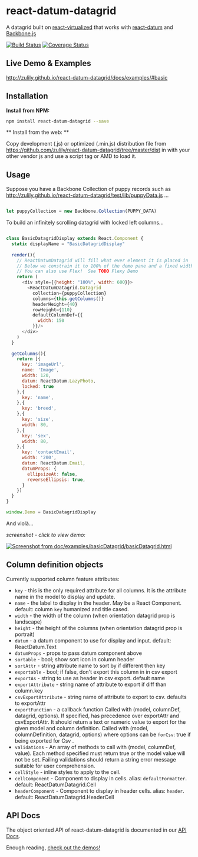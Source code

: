 react-datum-datagrid
====================

A datagrid built on [react-virtualized](https://github.com/bvaughn/react-virtualized) that works with 
[react-datum](https://github.com/zulily/react-datum) and [Backbone.js](http://backbonejs.org/)

[![Build Status](https://travis-ci.org/zulily/react-datum.svg?branch=master)](https://travis-ci.org/zulily/react-datum)
[![Coverage Status](https://coveralls.io/repos/github/zulily/react-datum/badge.svg?branch=master)](https://coveralls.io/github/zulily/react-datum?branch=master)


## Live Demo & Examples
http://zulily.github.io/react-datum-datagrid/docs/examples/#basic


## Installation

**Install from NPM:**
```bash
npm install react-datum-datagrid --save
```

** Install from the web: **

Copy development (.js) or optimized (.min.js) distribution file from https://github.com/zulily/react-datum-datagrid/tree/master/dist in with your other vendor js and use a script tag or AMD to load it.  

## Usage
Suppose you have a Backbone Collection of puppy records such as http://zulily.github.io/react-datum-datagrid/test/lib/puppyData.js ...

```javascript

let puppyCollection = new Backbone.Collection(PUPPY_DATA)
```

To build an infinitely scrolling datagrid with locked left columns...

```javascript 

class BasicDatagridDisplay extends React.Component {
  static displayName = "BasicDatagridDisplay"
  
  render(){
    // ReactDatumDatagrid will fill what ever element it is placed in
    // Below we constrain it to 100% of the demo pane and a fixed width of 600px
    // You can also use Flex!  See TODO Flexy Demo
    return (
      <div style={{height: "100%", width: 600}}>
        <ReactDatumDatagrid.Datagrid 
          collection={puppyCollection}
          columns={this.getColumns()}
          headerHeight={40}
          rowHeight={110}
          defaultColumnDef={{
            width: 150
          }}/>
      </div>
    )
  }
  
  getColumns(){
    return [{
      key: 'imageUrl',
      name: 'Image',
      width: 120,
      datum: ReactDatum.LazyPhoto,
      locked: true
    },{
      key: 'name',
    },{
      key: 'breed',
    },{
      key: 'size',
      width: 80,
    },{
      key: 'sex',
      width: 80,
    },{
      key: 'contactEmail',
      width: '200',
      datum: ReactDatum.Email,
      datumProps: {
        ellipsizeAt: false,
        reverseEllipsis: true,
      }
    }]
  }
}

window.Demo = BasicDatagridDisplay

```
And violà...


*screenshot - click to view demo:*

[<img alt="Screenshot from doc/examples/basicDatagrid/basicDatagrid.html" src="http://zulily.github.io/react-datum-datagrid/img/docs/basicDatagridDemo.png"
/>](http://zulily.github.io/react-datum-datagrid/docs/examples/#basic)


## Column definition objects
Currently supported column feature attributes:
  - `key`                 - this is the only required attribute for all columns.  It is the attribute name in the model to display and update.
  - `name`                - the label to display in the header. May be a React Component. default: column `key` humanized and title cased. 
  - `width`                - the width of the column (when orientation datagrid prop is landscape) 
  - `height`               - the height of the columns (when orientation datagrid prop is portrait) 
  - `datum`                - a datum component to use for display and input. default: ReactDatum.Text 
  - `datumProps`           - props to pass datum component above 
  - `sortable`             - bool; show sort icon in column header 
  - `sortAttr`             - string attribute name to sort by if different then key 
  - `exportable`           - bool; if false, don't export this column in in csv export 
  - `exportAs`             - string to use as header in csv export. default name 
  - `exportAttribute`      - string name of attribute to export if diff than column.key 
  - `csvExportAttribute`   - string name of attribute to export to csv. defaults to exportAttr 
  - `exportFunction`       - a callback function Called with (model, columnDef, datagrid, options). If specified, has precedence over exportAttr and csvExportAttr. It should return a text or numeric value to export for the given model and column definition. Called with (model, columnDefinition, datagrid, options) where options can be `forCsv`: true if being exported for Csv .
  - `validations`          - An array of methods to call with (model, columnDef, value). Each method specified must return true or the model value will not be set. Failing validations should return a string error message suitable for user comprehension. 
  - `cellStyle`            - inline styles to apply to the cell. 
  - `cellComponent`        - Component to display in cells. alias: `defaultFormatter`. default: ReactDatumDatagrid.Cell
  - `headerComponent`      - Component to display in header cells. alias: `header`. default: ReactDatumDatagrid.HeaderCell


## API Docs
The object oriented API of react-datum-datagrid is documented in our [API Docs](http://zulily.github.io/react-datum-datagrid/docs/api).   

Enough reading, [check out the demos!](http://zulily.github.io/react-datum/docs/examples/)
